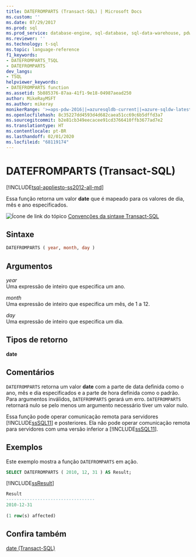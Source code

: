 ```yaml
---
title: DATEFROMPARTS (Transact-SQL) | Microsoft Docs
ms.custom: ''
ms.date: 07/29/2017
ms.prod: sql
ms.prod_service: database-engine, sql-database, sql-data-warehouse, pdw
ms.reviewer: ''
ms.technology: t-sql
ms.topic: language-reference
f1_keywords:
- DATEFROMPARTS_TSQL
- DATEFROMPARTS
dev_langs:
- TSQL
helpviewer_keywords:
- DATEFROMPARTS function
ms.assetid: 5b885376-87aa-41f1-9e18-04987aead250
author: MikeRayMSFT
ms.author: mikeray
monikerRange: '>=aps-pdw-2016||=azuresqldb-current||=azure-sqldw-latest||>=sql-server-2016||=sqlallproducts-allversions||>=sql-server-linux-2017||=azuresqldb-mi-current'
ms.openlocfilehash: 8c35227dd4593d4d682caea51cc69c6b5dffd3a7
ms.sourcegitcommit: b2e81cb349eecacee91cd3766410ffb3677ad7e2
ms.translationtype: HT
ms.contentlocale: pt-BR
ms.lasthandoff: 02/01/2020
ms.locfileid: "68119174"
---
```

# <a name="datefromparts-transact-sql"></a>DATEFROMPARTS (Transact-SQL)
[!INCLUDE[tsql-appliesto-ss2012-all-md](../../includes/tsql-appliesto-ss2012-all-md.md)]

Essa função retorna um valor **date** que é mapeado para os valores de dia, mês e ano especificados.
  
![Ícone de link do tópico](../../database-engine/configure-windows/media/topic-link.gif "Ícone de link do tópico") [Convenções da sintaxe Transact-SQL](../../t-sql/language-elements/transact-sql-syntax-conventions-transact-sql.md)
  
## <a name="syntax"></a>Sintaxe  
  
```sql
DATEFROMPARTS ( year, month, day )  
```  
  
## <a name="arguments"></a>Argumentos  
*year*  
Uma expressão de inteiro que especifica um ano.
  
*month*  
Uma expressão de inteiro que especifica um mês, de 1 a 12.
  
*day*  
Uma expressão de inteiro que especifica um dia.
  
## <a name="return-types"></a>Tipos de retorno
**date**
  
## <a name="remarks"></a>Comentários  
`DATEFROMPARTS` retorna um valor **date** com a parte de data definida como o ano, mês e dia especificados e a parte de hora definida como o padrão. Para argumentos inválidos, `DATEFROMPARTS` gerará um erro. `DATEFROMPARTS` retornará nulo se pelo menos um argumento necessário tiver um valor nulo.
  
Essa função pode operar comunicação remota para servidores [!INCLUDE[ssSQL11](../../includes/sssql11-md.md)] e posteriores. Ela não pode operar comunicação remota para servidores com uma versão inferior a [!INCLUDE[ssSQL11](../../includes/sssql11-md.md)].
  
## <a name="examples"></a>Exemplos  
Este exemplo mostra a função `DATEFROMPARTS` em ação.
  
```sql
SELECT DATEFROMPARTS ( 2010, 12, 31 ) AS Result;  
```  
  
[!INCLUDE[ssResult](../../includes/ssresult-md.md)]
  
```sql
Result  
----------------------------------  
2010-12-31  
  
(1 row(s) affected)  
```  
  
## <a name="see-also"></a>Confira também
[date &#40;Transact-SQL&#41;](../../t-sql/data-types/date-transact-sql.md)
  
  

